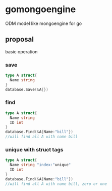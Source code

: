 # gomongoengine
ODM model like mongoengine for go 
## proposal
basic operation
### save
```go
type A struct{
  Name string
}
database.Save(&A{})
```
### find
```go
type A struct{
  Name string
  ID int
}
database.Find(&A{Name:"bill"})
//will find all A with name bill
```
### unique with struct tags
```go
type A struct{
  Name string "index:"unique"
  ID int
}
database.Find(&A{Name:"bill"})
//will find all A with name bill, zero or one
```
